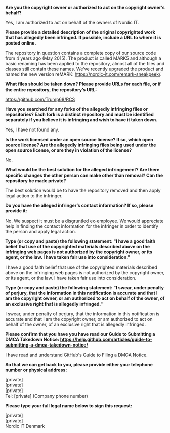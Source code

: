 **Are you the copyright owner or authorized to act on the copyright owner’s behalf?**

Yes, I am authorized to act on behalf of the owners of Nordic IT.

**Please provide a detailed description of the original copyrighted work that has allegedly been infringed. If possible, include a URL to where it is posted online.** 

The repository in question contains a complete copy of our source code from 4 years ago (May 2015). The product is called MARK5 and although a basic renaming has been applied to the repository, almost all of the files and classes still contain these names. 
We've recently upgraded the product and named the new version reMARK: https://nordic-it.com/remark-sneakpeek/.

**What files should be taken down? Please provide URLs for each file, or if the entire repository, the repository’s URL:**

https://github.com/Trump68/RCS

**Have you searched for any forks of the allegedly infringing files or repositories? Each fork is a distinct repository and must be identified separately if you believe it is infringing and wish to have it taken down.** 

Yes, I have not found any.

**Is the work licensed under an open source license? If so, which open source license? Are the allegedly infringing files being used under the open source license, or are they in violation of the license?** 

No.

**What would be the best solution for the alleged infringement? Are there specific changes the other person can make other than removal? Can the repository be made private?** 

The best solution would be to have the repository removed and then apply legal action to the infringer.

**Do you have the alleged infringer’s contact information? If so, please provide it:** 

No. We suspect it must be a disgruntled ex-employee. We would appreciate help in finding the contact information for the infringer in order to identify the person and apply legal action.

**Type (or copy and paste) the following statement: "I have a good faith belief that use of the copyrighted materials described above on the infringing web pages is not authorized by the copyright owner, or its agent, or the law. I have taken fair use into consideration."** 

I have a good faith belief that use of the copyrighted materials described above on the infringing web pages is not authorized by the copyright owner, or its agent, or the law. I have taken fair use into consideration.

**Type (or copy and paste) the following statement: "I swear, under penalty of perjury, that the information in this notification is accurate and that I am the copyright owner, or am authorized to act on behalf of the owner, of an exclusive right that is allegedly infringed."** 

I swear, under penalty of perjury, that the information in this notification is accurate and that I am the copyright owner, or am authorized to act on behalf of the owner, of an exclusive right that is allegedly infringed.

**Please confirm that you have you have read our Guide to Submitting a DMCA Takedown Notice: https://help.github.com/articles/guide-to-submitting-a-dmca-takedown-notice/** 

I have read and understand GitHub's Guide to Filing a DMCA Notice.

**So that we can get back to you, please provide either your telephone number or physical address:** 

[private]  
[private]  
[private]  
Tel: [private] (Company phone number)

**Please type your full legal name below to sign this request:**

[private]  
[private]  
Nordic IT Denmark
